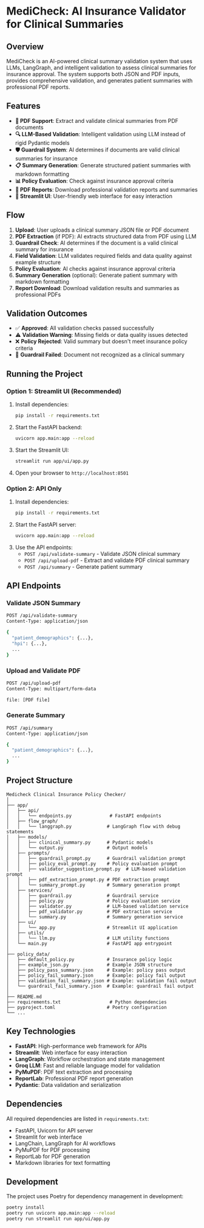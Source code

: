 # MediCheck: AI Insurance Validator for Clinical Summaries

## Overview
MediCheck is an AI-powered clinical summary validation system that uses LLMs, LangGraph, and intelligent validation to assess clinical summaries for insurance approval. The system supports both JSON and PDF inputs, provides comprehensive validation, and generates patient summaries with professional PDF reports.

## Features
- **📄 PDF Support**: Extract and validate clinical summaries from PDF documents
- **🔍 LLM-Based Validation**: Intelligent validation using LLM instead of rigid Pydantic models
- **🛡️ Guardrail System**: AI determines if documents are valid clinical summaries for insurance
- **📋 Summary Generation**: Generate structured patient summaries with markdown formatting
- **📊 Policy Evaluation**: Check against insurance approval criteria
- **📄 PDF Reports**: Download professional validation reports and summaries
- **🎨 Streamlit UI**: User-friendly web interface for easy interaction

## Flow
1. **Upload**: User uploads a clinical summary JSON file or PDF document
2. **PDF Extraction** (if PDF): AI extracts structured data from PDF using LLM
3. **Guardrail Check**: AI determines if the document is a valid clinical summary for insurance
4. **Field Validation**: LLM validates required fields and data quality against example structure
5. **Policy Evaluation**: AI checks against insurance approval criteria
6. **Summary Generation** (optional): Generate patient summary with markdown formatting
7. **Report Download**: Download validation results and summaries as professional PDFs

## Validation Outcomes
- ✅ **Approved**: All validation checks passed successfully
- ⚠️ **Validation Warning**: Missing fields or data quality issues detected
- ❌ **Policy Rejected**: Valid summary but doesn't meet insurance policy criteria
- 📝 **Guardrail Failed**: Document not recognized as a clinical summary

## Running the Project

### Option 1: Streamlit UI (Recommended)
1. Install dependencies:
   ```bash
   pip install -r requirements.txt
   ```
2. Start the FastAPI backend:
   ```bash
   uvicorn app.main:app --reload
   ```
3. Start the Streamlit UI:
   ```bash
   streamlit run app/ui/app.py
   ```
4. Open your browser to `http://localhost:8501`

### Option 2: API Only
1. Install dependencies:
   ```bash
   pip install -r requirements.txt
   ```
2. Start the FastAPI server:
   ```bash
   uvicorn app.main:app --reload
   ```
3. Use the API endpoints:
   - `POST /api/validate-summary` - Validate JSON clinical summary
   - `POST /api/upload-pdf` - Extract and validate PDF clinical summary
   - `POST /api/summary` - Generate patient summary

## API Endpoints

### Validate JSON Summary
```bash
POST /api/validate-summary
Content-Type: application/json

{
  "patient_demographics": {...},
  "hpi": {...},
  ...
}
```

### Upload and Validate PDF
```bash
POST /api/upload-pdf
Content-Type: multipart/form-data

file: [PDF file]
```

### Generate Summary
```bash
POST /api/summary
Content-Type: application/json

{
  "patient_demographics": {...},
  ...
}
```

## Project Structure
```
Medicheck Clinical Insurance Policy Checker/
│
├── app/
│   ├── api/
│   │   └── endpoints.py              # FastAPI endpoints
│   ├── flow_graph/
│   │   └── langgraph.py             # LangGraph flow with debug statements
│   ├── models/
│   │   ├── clinical_summary.py      # Pydantic models
│   │   └── output.py                # Output models
│   ├── prompts/
│   │   ├── guardrail_prompt.py      # Guardrail validation prompt
│   │   ├── policy_eval_prompt.py    # Policy evaluation prompt
│   │   ├── validator_suggestion_prompt.py  # LLM-based validation prompt
│   │   ├── pdf_extraction_prompt.py # PDF extraction prompt
│   │   └── summary_prompt.py        # Summary generation prompt
│   ├── services/
│   │   ├── guardrail.py             # Guardrail service
│   │   ├── policy.py                # Policy evaluation service
│   │   ├── validator.py             # LLM-based validation service
│   │   ├── pdf_validator.py         # PDF extraction service
│   │   └── summary.py               # Summary generation service
│   ├── ui/
│   │   └── app.py                   # Streamlit UI application
│   ├── utils/
│   │   └── llm.py                   # LLM utility functions
│   └── main.py                      # FastAPI app entrypoint
│
├── policy_data/
│   ├── default_policy.py            # Insurance policy logic
│   ├── example_json.py              # Example JSON structure
│   ├── policy_pass_summary.json     # Example: policy pass output
│   ├── policy_fail_summary.json     # Example: policy fail output
│   ├── validation_fail_summary.json # Example: validation fail output
│   └── guardrail_fail_summary.json  # Example: guardrail fail output
│
├── README.md
├── requirements.txt                  # Python dependencies
├── pyproject.toml                   # Poetry configuration
└── ...
```

## Key Technologies
- **FastAPI**: High-performance web framework for APIs
- **Streamlit**: Web interface for easy interaction
- **LangGraph**: Workflow orchestration and state management
- **Groq LLM**: Fast and reliable language model for validation
- **PyMuPDF**: PDF text extraction and processing
- **ReportLab**: Professional PDF report generation
- **Pydantic**: Data validation and serialization

## Dependencies
All required dependencies are listed in `requirements.txt`:
- FastAPI, Uvicorn for API server
- Streamlit for web interface
- LangChain, LangGraph for AI workflows
- PyMuPDF for PDF processing
- ReportLab for PDF generation
- Markdown libraries for text formatting

## Development
The project uses Poetry for dependency management in development:
```bash
poetry install
poetry run uvicorn app.main:app --reload
poetry run streamlit run app/ui/app.py
```
